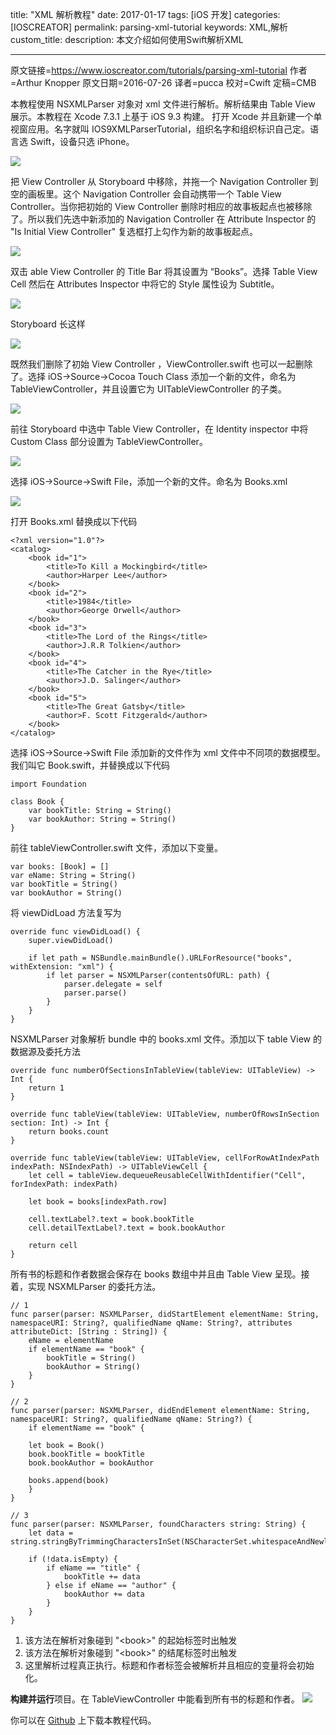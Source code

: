 title: "XML 解析教程"
date: 2017-01-17
tags: [iOS 开发]
categories: [IOSCREATOR]
permalink: parsing-xml-tutorial
keywords: XML,解析
custom_title: 
description: 本文介绍如何使用Swift解析XML

---
原文链接=https://www.ioscreator.com/tutorials/parsing-xml-tutorial
作者=Arthur Knopper
原文日期=2016-07-26
译者=pucca
校对=Cwift
定稿=CMB

<!--此处开始正文-->

本教程使用 NSXMLParser 对象对 xml 文件进行解析。解析结果由 Table View 展示。本教程在 Xcode 7.3.1 上基于 iOS 9.3 构建。
 打开 Xcode 并且新建一个单视窗应用。名字就叫 IOS9XMLParserTutorial，组织名字和组织标识自己定。语言选 Swift，设备只选 iPhone。
 
 <!--more-->

![](https://static1.squarespace.com/static/52428a0ae4b0c4a5c2a2cede/t/575880c9e707ebf13ca5c560/1465418054634/ParseXML-Project.png?format=1500w)

把  View Controller  从 Storyboard 中移除，并拖一个 Navigation Controller 到空的画板里。这个 Navigation Controller  会自动携带一个 Table View Controller。当你把初始的 View Controller  删除时相应的故事板起点也被移除了。所以我们先选中新添加的 Navigation Controller 在 Attribute Inspector 的 "Is Initial View Controller" 复选框打上勾作为新的故事板起点。

![](https://static1.squarespace.com/static/52428a0ae4b0c4a5c2a2cede/t/575e9a88044262f4e894814e/1465817748073/?format=750w)

双击 able View Controller 的 Title Bar 将其设置为 “Books”。选择 Table View Cell 然后在 Attributes Inspector 中将它的 Style 属性设为 Subtitle。

![](https://static1.squarespace.com/static/52428a0ae4b0c4a5c2a2cede/t/575e9a1b044262f4e8947fdf/1465817640131/?format=500w)

Storyboard 长这样

![](https://static1.squarespace.com/static/52428a0ae4b0c4a5c2a2cede/t/575883117c65e401e0b3d83f/1465418767983/?format=2500w)

既然我们删除了初始 View Controller ，ViewController.swift 也可以一起删除了。选择 iOS->Source->Cocoa Touch Class 添加一个新的文件，命名为 TableViewController，并且设置它为 UITableViewController 的子类。

![](https://static1.squarespace.com/static/52428a0ae4b0c4a5c2a2cede/t/575e9a4e044262f4e894807f/1465817698469/?format=1500w)

前往 Storyboard 中选中 Table View Controller，在 Identity inspector 中将 Custom Class 部分设置为 TableViewController。

![](https://static1.squarespace.com/static/52428a0ae4b0c4a5c2a2cede/t/575e9ab9044262f4e89481fd/1465817796934/?format=750w)

选择 iOS->Source->Swift File，添加一个新的文件。命名为 Books.xml

![](https://static1.squarespace.com/static/52428a0ae4b0c4a5c2a2cede/t/575881a827d4bd5d6724c50f/1465418488926/?format=1500w)

打开 Books.xml 替换成以下代码

```
<?xml version="1.0"?>
<catalog>
    <book id="1">
        <title>To Kill a Mockingbird</title>
        <author>Harper Lee</author>
    </book>
    <book id="2">
        <title>1984</title>
        <author>George Orwell</author>
    </book>
    <book id="3">
        <title>The Lord of the Rings</title>
        <author>J.R.R Tolkien</author>
    </book>
    <book id="4">
        <title>The Catcher in the Rye</title>
        <author>J.D. Salinger</author>
    </book>
    <book id="5">
        <title>The Great Gatsby</title>
        <author>F. Scott Fitzgerald</author>
    </book>
</catalog>

```
选择 iOS->Source->Swift File 添加新的文件作为 xml 文件中不同项的数据模型。我们叫它 Book.swift，并替换成以下代码
```
import Foundation

class Book {
    var bookTitle: String = String()
    var bookAuthor: String = String()
}
```
前往 tableViewController.swift 文件，添加以下变量。

```
var books: [Book] = []
var eName: String = String()
var bookTitle = String()
var bookAuthor = String()
```
将  viewDidLoad 方法复写为
```
override func viewDidLoad() {
    super.viewDidLoad()
        
    if let path = NSBundle.mainBundle().URLForResource("books", withExtension: "xml") {
        if let parser = NSXMLParser(contentsOfURL: path) {
            parser.delegate = self
            parser.parse()
        }
    }
}
```
NSXMLParser 对象解析 bundle 中的 books.xml 文件。添加以下 table View 的数据源及委托方法
```
override func numberOfSectionsInTableView(tableView: UITableView) -> Int {
    return 1
}

override func tableView(tableView: UITableView, numberOfRowsInSection section: Int) -> Int {
    return books.count
}
    
override func tableView(tableView: UITableView, cellForRowAtIndexPath indexPath: NSIndexPath) -> UITableViewCell {
    let cell = tableView.dequeueReusableCellWithIdentifier("Cell", forIndexPath: indexPath)
        
    let book = books[indexPath.row]
        
    cell.textLabel?.text = book.bookTitle
    cell.detailTextLabel?.text = book.bookAuthor

    return cell
}
```
所有书的标题和作者数据会保存在 books 数组中并且由 Table View 呈现。接着，实现 NSXMLParser 的委托方法。
```
// 1
func parser(parser: NSXMLParser, didStartElement elementName: String, namespaceURI: String?, qualifiedName qName: String?, attributes attributeDict: [String : String]) {
    eName = elementName
    if elementName == "book" {
        bookTitle = String()
        bookAuthor = String()
    }
}
    
// 2  
func parser(parser: NSXMLParser, didEndElement elementName: String, namespaceURI: String?, qualifiedName qName: String?) {
    if elementName == "book" {
            
    let book = Book()
    book.bookTitle = bookTitle
    book.bookAuthor = bookAuthor
            
    books.append(book)
    }
}
    
// 3
func parser(parser: NSXMLParser, foundCharacters string: String) {
    let data = string.stringByTrimmingCharactersInSet(NSCharacterSet.whitespaceAndNewlineCharacterSet())
        
    if (!data.isEmpty) {
        if eName == "title" {
            bookTitle += data
        } else if eName == "author" {
            bookAuthor += data
        }
    }
}
```
1. 该方法在解析对象碰到 "\<book>" 的起始标签时出触发
2. 该方法在解析对象碰到 "\<book>" 的结尾标签时出触发
3. 这里解析过程真正执行。标题和作者标签会被解析并且相应的变量将会初始化。

**构建并运行**项目。在 TableViewController 中能看到所有书的标题和作者。
![](https://static1.squarespace.com/static/52428a0ae4b0c4a5c2a2cede/t/5758817527d4bd5d6724c1ee/1465418502610/?format=1500w)

你可以在 [Github](https://github.com/ioscreator/ioscreator) 上下载本教程代码。
